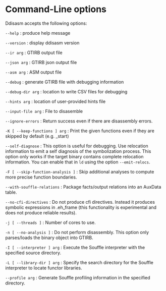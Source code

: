 # Command-Line options

Ddisasm accepts the following options:

`--help`
:   produce help message

`--version`
:   display ddisasm version

`--ir arg`
:   GTIRB output file

`--json arg`
:   GTIRB json output file

`--asm arg`
:   ASM output file

`--debug`
:   generate GTIRB file with debugging information

`--debug-dir arg`
:   location to write CSV files for debugging

`--hints arg`
:   location of user-provided hints file

`--input-file arg`
:   File to disasemble

`--ignore-errors`
:   Return success even if there are disassembly errors.

`-K [ --keep-functions ] arg`
:   Print the given functions even if they are skipped by default (e.g. _start)

`--self-diagnose`
:   This option is useful for debugging. Use relocation information to emit a self diagnosis
    of the symbolization process. This option only works if the target
    binary contains complete relocation information. You can enable
    that in `ld` using the option `--emit-relocs`.

`-F [ --skip-function-analysis ]`
:   Skip additional analyses to compute more precise function boundaries.

`--with-souffle-relations`
:   Package facts/output relations into an AuxData table.

`--no-cfi-directives`
:   Do not produce cfi directives. Instead it produces symbolic expressions in .eh_frame
(this functionality is experimental and does not produce reliable results).

`-j [ --threads ]`
:   Number of cores to use.

`-n [ --no-analysis ]`
:   Do not perform disassembly. This option only parses/loads the binary object into GTIRB.

`-I [ --interpreter ] arg`
:   Execute the Souffle interpreter with the specified source directory.

`-L [ --library-dir ] arg`
:   Specify the search directory for the Souffle interpreter to locate functor libraries.

`--profile arg`
:   Generate Souffle profiling information in the specified directory.
